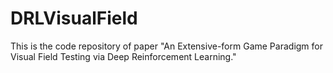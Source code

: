 # DRLVisualField
This is the code repository of paper "An Extensive-form Game Paradigm for Visual Field Testing via Deep Reinforcement Learning."
